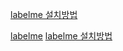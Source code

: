 [labelme 설치방법](https://velog.io/@hssarah/M1-Macbook-labelimg-%EC%84%A4%EC%B9%98)


[labelme](https://github.com/wkentaro/labelme)
[labelme 설치방법](https://intuitive-robotics.tistory.com/107)
